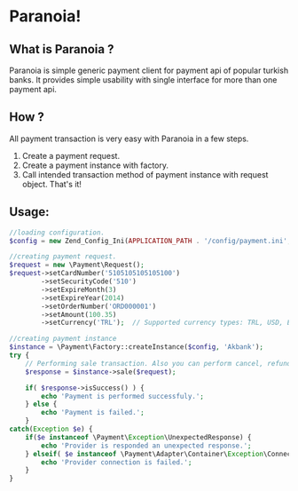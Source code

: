 # Paranoia!
## What is Paranoia ?
Paranoia is simple generic payment client for payment api of popular turkish banks. It provides simple usability 
with single interface for more than one payment api.

## How ?
All payment transaction is very easy with Paranoia in a few steps.
1) Create a payment request.
2) Create a payment instance with factory.
3) Call intended transaction method of payment instance with request object.
That's it!

## Usage:
```php
//loading configuration.
$config = new Zend_Config_Ini(APPLICATION_PATH . '/config/payment.ini', APPLICATION_ENV);

//creating payment request.
$request = new \Payment\Request();
$request->setCardNumber('5105105105105100')
        ->setSecurityCode('510')
        ->setExpireMonth(3)
        ->setExpireYear(2014)
        ->setOrderNumber('ORD000001')
        ->setAmount(100.35)
        ->setCurrency('TRL');  // Supported currency types: TRL, USD, EUR

//creating payment instance
$instance = \Payment\Factory::createInstance($config, 'Akbank');
try {
    // Performing sale transaction. Also you can perform cancel, refund and inquiry transaction.
    $response = $instance->sale($request);

    if( $response->isSuccess() ) {
        echo 'Payment is performed successfuly.';   
    } else {
        echo 'Payment is failed.';
    }
catch(Exception $e) {
    if($e instanceof \Payment\Exception\UnexpectedResponse) {
        echo 'Provider is responded an unexpected response.';
    } elseif( $e instanceof \Payment\Adapter\Container\Exception\ConnectionFailed ) {
        echo 'Provider connection is failed.';
    }
}
```
